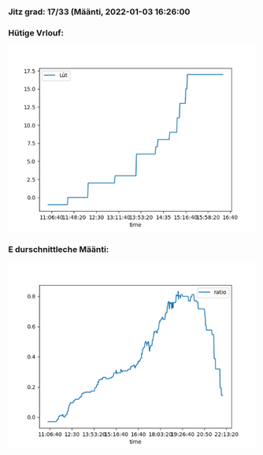 ### Jitz grad: 17/33 (Määnti, 2022-01-03 16:26:00

### Hütige Vrlouf:
![Graph](Today.png)

### E durschnittleche Määnti:
![Graph](Määnti.png)